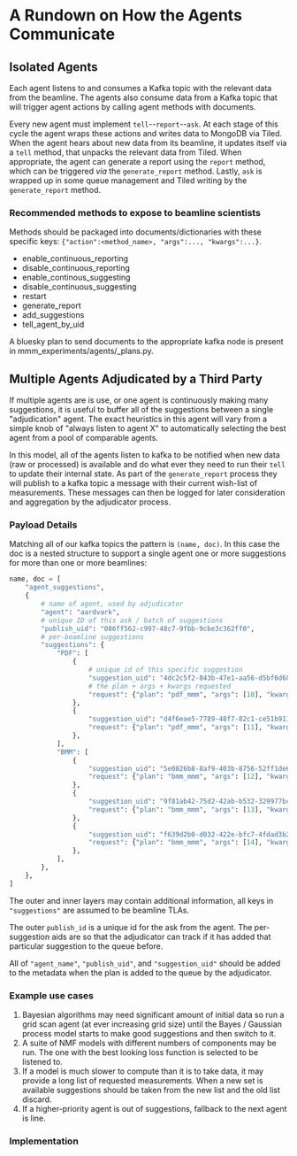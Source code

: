 # A Rundown on How the Agents Communicate

## Isolated Agents
Each agent listens to and consumes a Kafka topic with the relevant data from the beamline.
The agents also consume data from a Kafka topic that will trigger agent actions by calling agent methods
with documents.

Every new agent must implement `tell`--`report`--`ask`.
At each stage of this cycle the agent wraps these actions and writes data to MongoDB via Tiled.
When the agent hears about new data from its beamline, it updates itself via a `tell` method, that unpacks the relevant data from Tiled.
When appropriate, the agent can generate a report using the `report` method, which can be triggered *via* the `generate_report` method.
Lastly, `ask` is wrapped up in some queue management and Tiled writing by the `generate_report` method.

### Recommended methods to expose to beamline scientists
Methods should be packaged into documents/dictionaries with these specific keys: `{"action":<method_name>, "args":..., "kwargs":...}`.

- enable_continuous_reporting
- disable_continuous_reporting
- enable_continous_suggesting
- disable_continuous_suggesting
- restart
- generate_report
- add_suggestions
- tell_agent_by_uid

A bluesky plan to send documents to the appropriate kafka node is present in  mmm_experiments/agents/_plans.py.

## Multiple Agents Adjudicated by a Third Party

If multiple agents are is use, or one agent is continuously making many
suggestions, it is useful to buffer all of the suggestions between a single
"adjudication" agent.  The exact heuristics in this agent will vary from a
simple knob of "always listen to agent X" to automatically selecting the best
agent from a pool of comparable agents.

In this model, all of the agents listen to kafka to be notified when new data
(raw or processed) is available and do what ever they need to run their `tell`
to update their internal state.  As part of the `generate_report` process they
will publish to a kafka topic a message with their current wish-list of
measurements.  These messages can then be logged for later consideration and
aggregation by the adjudicator process.

### Payload Details

Matching all of our kafka topics the pattern is `(name, doc)`.  In this case
the doc is a nested structure to support a single agent one or more
suggestions for more than one or more beamlines:

```python
name, doc = [
    "agent_suggestions",
    {
        # name of agent, used by adjudicator
        "agent": "aardvark",
        # unique ID of this ask / batch of suggestions
        "publish_uid": "086ff562-c997-48c7-9fbb-9cbe3c362ff0",
        # per-beamline suggestions
        "suggestions": {
            "PDF": [
                {
                    # unique id of this specific suggestion
                    "suggestion_uid": "4dc2c5f2-843b-47e1-aa56-d5bf6d682bff",
                    # the plan + args + kwargs requested
                    "request": {"plan": "pdf_mmm", "args": [10], "kwargs": {}},
                },
                {
                    "suggestion_uid": "d4f6eae5-7789-48f7-82c1-ce51b9118c8b",
                    "request": {"plan": "pdf_mmm", "args": [11], "kwargs": {}},
                },
            ],
            "BMM": [
                {
                    "suggestion_uid": "5e0826b8-8af9-403b-8756-52ff1de614c5",
                    "request": {"plan": "bmm_mmm", "args": [12], "kwargs": {}},
                },
                {
                    "suggestion_uid": "9f81ab42-75d2-42ab-b532-329977bcf33c",
                    "request": {"plan": "bmm_mmm", "args": [13], "kwargs": {}},
                },
                {
                    "suggestion_uid": "f639d2b0-d032-422e-bfc7-4fdad3b2d77f",
                    "request": {"plan": "bmm_mmm", "args": [14], "kwargs": {}},
                },
            ],
        },
    },
]

```

The outer and inner layers may contain additional information, all keys in
`"suggestions"` are assumed to be beamline TLAs.

The outer `publish_id` is a unique id for the ask from the agent.  The
per-suggestion aids are so that the adjudicator can track if it has added that
particular suggestion to the queue before.

All of `"agent_name"`, `"publish_uid"`, and `"suggestion_uid"` should be added
to the metadata when the plan is added to the queue by the adjudicator.


### Example use cases

1. Bayesian algorithms may need significant amount of initial data so run a
   grid scan agent (at ever increasing grid size) until the Bayes / Gaussian
   process model starts to make good suggestions and then switch to it.
2. A suite of NMF models with different numbers of components may be run.  The
   one with the best looking loss function is selected to be listened to.
3. If a model is much slower to compute than it is to take data, it may provide
   a long list of requested measurements.  When a new set is available
   suggestions should be taken from the new list and the old list discard.
4. If a higher-priority agent is out of suggestions, fallback to the next agent is line.


### Implementation
